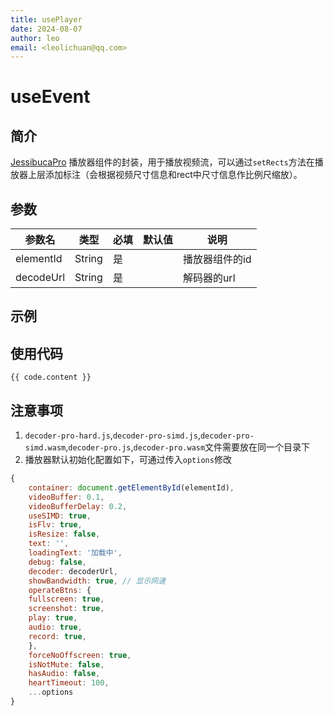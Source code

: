 ```yaml
---
title: usePlayer
date: 2024-08-07
author: leo
email: <leolichuan@qq.com>
---
```


<script setup>
    import UsePlayer from '../components/UsePlayer.vue'
    import code from '../componentsCode/UsePlayer.js'
</script>

# useEvent

## 简介

[JessibucaPro](https://jessibuca.com/) 播放器组件的封装，用于播放视频流，可以通过`setRects`方法在播放器上层添加标注（会根据视频尺寸信息和rect中尺寸信息作比例尺缩放）。

## 参数

| 参数名    | 类型   | 必填 | 默认值 | 说明           |
| --------- | ------ | ---- | ------ | -------------- |
| elementId | String | 是   |        | 播放器组件的id |
| decodeUrl | String | 是   |        | 解码器的url    |

## 示例

<UsePlayer />

## 使用代码

```js-vue
{{ code.content }}
```

## 注意事项

1. `decoder-pro-hard.js`,`decoder-pro-simd.js`,`decoder-pro-simd.wasm`,`decoder-pro.js`,`decoder-pro.wasm`文件需要放在同一个目录下
2. 播放器默认初始化配置如下，可通过传入`options`修改

```js
{
    container: document.getElementById(elementId),
    videoBuffer: 0.1,
    videoBufferDelay: 0.2,
    useSIMD: true,
    isFlv: true,
    isResize: false,
    text: '',
    loadingText: '加载中',
    debug: false,
    decoder: decoderUrl,
    showBandwidth: true, // 显示网速
    operateBtns: {
    fullscreen: true,
    screenshot: true,
    play: true,
    audio: true,
    record: true,
    },
    forceNoOffscreen: true,
    isNotMute: false,
    hasAudio: false,
    heartTimeout: 100,
    ...options
}
```
